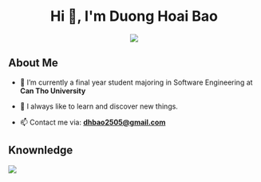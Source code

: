 <h1 align="center">Hi 👋, I'm Duong Hoai Bao</h1>

<p align="center">
  <a href="https://github.com/DenverCoder1/readme-typing-svg"><img src="https://readme-typing-svg.herokuapp.com?lines=I'm+a+Web+Developer;Always%20learning%20new%20things&center=true&width=500&height=30"></a>
</p> 

<h2>About Me</h2>

- 🔭 I’m currently a final year student majoring in Software Engineering at **Can Tho University**

- 🌱 I always like to learn and discover new things.

- 📫 Contact me via: **dhbao2505@gmail.com**

<h2>Knownledge</h2>

<a href="https://skillicons.dev">
    <img src="https://skillicons.dev/icons?i=java,nodejs,react,vue,tailwind,bootstrap,mongodb,mysql,postgresql,git,github,docker,figma,linux" />
  </a>



